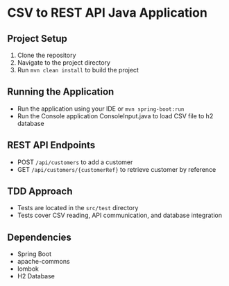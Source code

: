# CSV to REST API Java Application

## Project Setup

1. Clone the repository
2. Navigate to the project directory
3. Run `mvn clean install` to build the project

## Running the Application

- Run the application using your IDE or `mvn spring-boot:run`
- Run the Console application ConsoleInput.java to load CSV file to h2 database


## REST API Endpoints

- POST `/api/customers` to add a customer
- GET `/api/customers/{customerRef}` to retrieve customer by reference

## TDD Approach

- Tests are located in the `src/test` directory
- Tests cover CSV reading, API communication, and database integration

## Dependencies

- Spring Boot
- apache-commons
- lombok
- H2 Database
